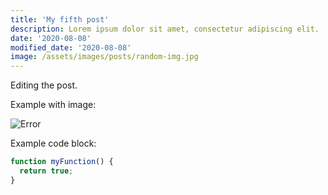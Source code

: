 ```yaml
---
title: 'My fifth post'
description: Lorem ipsum dolor sit amet, consectetur adipiscing elit.
date: '2020-08-08'
modified_date: '2020-08-08'
image: /assets/images/posts/random-img.jpg
---
```


Editing the post.

Example with image:

![Error](@@baseUrl@@/assets/images/posts/error.png)

Example code block:

```js
function myFunction() {
  return true;
}
```
